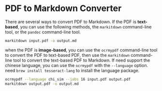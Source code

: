 # PDF to Markdown Converter

There are several ways to convert PDF to Markdown. If the PDF is **text-based**, you can use the following methods, the `markitdown` command-line tool, or the `pandoc` command-line tool.

```bash
markitdown input.pdf -o output.md
```

when the PDF is **image-based**, you can use the `ocrmypdf` command-line tool to convert the PDF to text-based PDF, then use the `markitdown` command-line tool to convert the text-based PDF to Markdown. If need support the chinese language, you can use the `ocrmypdf` with the `--language` option. need `brew install tesseract-lang` to install the language package.

```bash
ocrmypdf --language chi_sim --jobs 16 input.pdf output.pdf
markitdown output.pdf -o output.md
```

